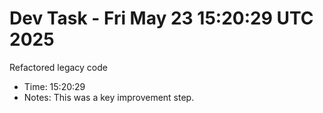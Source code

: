 # Dev Task - Fri May 23 15:20:29 UTC 2025
Refactored legacy code
- Time: 15:20:29
- Notes: This was a key improvement step.
